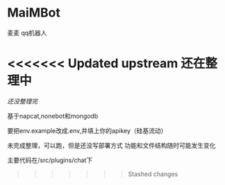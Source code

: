 # MaiMBot
麦麦 qq机器人

<<<<<<< Updated upstream
还在整理中
=======
*还没整理完*

基于napcat,nonebot和mongodb

要把env.example改成.env,并填上你的apikey（硅基流动）

未完成整理，可以跑，但是还没写部署方式
功能和文件结构随时可能发生变化

主要代码在/src/plugins/chat下

>>>>>>> Stashed changes
